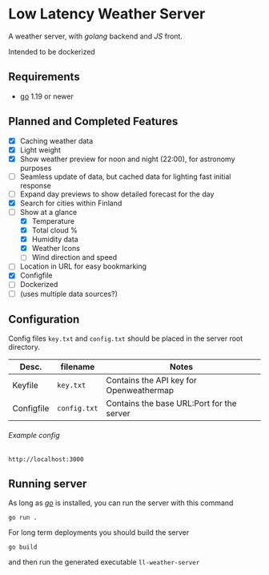 # Low Latency Weather Server

A weather server, with *golang* backend and *JS* front.

Intended to be dockerized

## Requirements

- [go](https://go.dev/) 1.19 or newer

## Planned and Completed Features

- [x] Caching weather data
- [x] Light weight
- [x] Show weather preview for noon and night (22:00), for astronomy purposes
- [ ] Seamless update of data, but cached data for lighting fast initial response
- [ ] Expand day previews to show detailed forecast for the day
- [x] Search for cities within Finland
- [ ] Show at a glance
  - [x] Temperature
  - [x] Total cloud %
  - [x] Humidity data
  - [x] Weather Icons
  - [ ] Wind direction and speed
- [ ] Location in URL for easy bookmarking
- [x] Configfile
- [ ] Dockerized
- [ ] (uses multiple data sources?)

## Configuration

Config files `key.txt` and `config.txt` should be placed in the server root directory.

| Desc. | filename | Notes |
| -- | -- | -- |
| Keyfile | `key.txt` | Contains the API key for Openweathermap |
| Configfile | `config.txt` | Contains the base URL:Port for the server |

###### Example config
```
http://localhost:3000
```

## Running server

As long as [*go*](https://go.dev/) is installed, you can run the server with this command
```
go run .
```

For long term deployments you should build the server
```
go build
```

and then run the generated executable `ll-weather-server`

